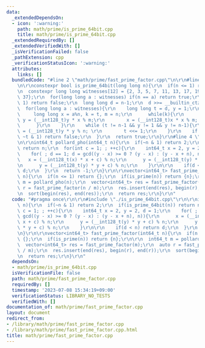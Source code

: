 ```yaml
---
data:
  _extendedDependsOn:
  - icon: ':warning:'
    path: math/prime/is_prime_64bit.cpp
    title: math/prime/is_prime_64bit.cpp
  _extendedRequiredBy: []
  _extendedVerifiedWith: []
  _isVerificationFailed: false
  _pathExtension: cpp
  _verificationStatusIcon: ':warning:'
  attributes:
    links: []
  bundledCode: "#line 2 \"math/prime/fast_prime_factor.cpp\"\n\r\n#line 2 \"math/prime/is_prime_64bit.cpp\"\
    \n\r\nconstexpr bool is_prime_64bit(long long n){\r\n  if(n <= 1) return false;\r\
    \n  constexpr long long witnesses[12] = {2, 3, 5, 7, 11, 13, 17, 19, 23, 29, 31,\
    \ 37};\r\n  for(long long a : witnesses) if(n == a) return true;\r\n  if(~n &\
    \ 1) return false;\r\n  long long d = n-1;\r\n  d >>= __builtin_ctzll(d);\r\n\
    \  for(long long a : witnesses){\r\n    long long t = d, y = 1;\r\n    {\r\n \
    \     long long x = a%n, k = t, m = n;\r\n      while(k){\r\n        if(k & 1)\
    \ y = (__int128_t)y * x % m;\r\n        x = (__int128_t)x * x % m; k >>= 1;\r\n\
    \      }\r\n    }\r\n    while (t != n-1 && y != 1 && y != n-1){\r\n        y\
    \ = (__int128_t)y * y % n; \r\n        t <<= 1;\r\n    }\r\n    if (y != n-1 &&\
    \ ~t & 1) return false;\r\n  }\r\n  return true;\r\n}\r\n#line 4 \"math/prime/fast_prime_factor.cpp\"\
    \n\r\nint64_t pollard_pho(int64_t n){\r\n  if(~n & 1) return 2;\r\n  if(is_prime_64bit(n))\
    \ return n;\r\n  for(int c = 1; ; ++c){\r\n    int64_t x = 2, y = 2, d = 1;\r\n\
    \    for( ; d == 1; d = gcd((y - x) >= 0 ? (y - x) : (y - x + n), n)){\r\n   \
    \   x = (__int128_t(x) * x + c) % n;\r\n      y = (__int128_t(y) * y + c) % n;\r\
    \n      y = (__int128_t(y) * y + c) % n;\r\n    }\r\n\r\n    if(d < n) return\
    \ d;\r\n  }\r\n  return -1;\r\n}\r\n\r\nvector<int64_t> fast_prime_factor(int64_t\
    \ n){\r\n  if(n <= 1) return {};\r\n  if(is_prime(n)) return {n};\r\n\r\n  int64_t\
    \ m = pollard_pho(n);\r\n  vector<int64_t> res = fast_prime_factor(m);\r\n  auto\
    \ r = fast_prime_factor(n / m);\r\n  res.insert(end(res), begin(r), end(r));\r\
    \n  sort(begin(res), end(res));\r\n  return res;\r\n}\r\n"
  code: "#pragma once\r\n\r\n#include \"./is_prime_64bit.cpp\"\r\n\r\nint64_t pollard_pho(int64_t\
    \ n){\r\n  if(~n & 1) return 2;\r\n  if(is_prime_64bit(n)) return n;\r\n  for(int\
    \ c = 1; ; ++c){\r\n    int64_t x = 2, y = 2, d = 1;\r\n    for( ; d == 1; d =\
    \ gcd((y - x) >= 0 ? (y - x) : (y - x + n), n)){\r\n      x = (__int128_t(x) *\
    \ x + c) % n;\r\n      y = (__int128_t(y) * y + c) % n;\r\n      y = (__int128_t(y)\
    \ * y + c) % n;\r\n    }\r\n\r\n    if(d < n) return d;\r\n  }\r\n  return -1;\r\
    \n}\r\n\r\nvector<int64_t> fast_prime_factor(int64_t n){\r\n  if(n <= 1) return\
    \ {};\r\n  if(is_prime(n)) return {n};\r\n\r\n  int64_t m = pollard_pho(n);\r\n\
    \  vector<int64_t> res = fast_prime_factor(m);\r\n  auto r = fast_prime_factor(n\
    \ / m);\r\n  res.insert(end(res), begin(r), end(r));\r\n  sort(begin(res), end(res));\r\
    \n  return res;\r\n}\r\n"
  dependsOn:
  - math/prime/is_prime_64bit.cpp
  isVerificationFile: false
  path: math/prime/fast_prime_factor.cpp
  requiredBy: []
  timestamp: '2023-07-08 15:34:19+09:00'
  verificationStatus: LIBRARY_NO_TESTS
  verifiedWith: []
documentation_of: math/prime/fast_prime_factor.cpp
layout: document
redirect_from:
- /library/math/prime/fast_prime_factor.cpp
- /library/math/prime/fast_prime_factor.cpp.html
title: math/prime/fast_prime_factor.cpp
---
```

